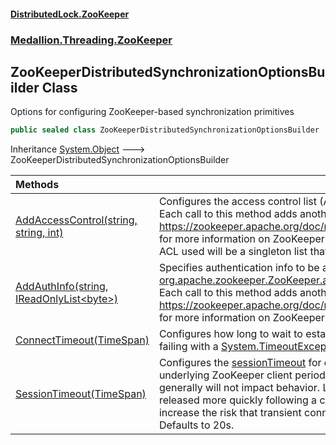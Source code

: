 #### [DistributedLock.ZooKeeper](README.md 'README')
### [Medallion.Threading.ZooKeeper](Medallion.Threading.ZooKeeper.md 'Medallion.Threading.ZooKeeper')

## ZooKeeperDistributedSynchronizationOptionsBuilder Class

Options for configuring ZooKeeper-based synchronization primitives

```csharp
public sealed class ZooKeeperDistributedSynchronizationOptionsBuilder
```

Inheritance [System.Object](https://docs.microsoft.com/en-us/dotnet/api/System.Object 'System.Object') &#129106; ZooKeeperDistributedSynchronizationOptionsBuilder

| Methods | |
| :--- | :--- |
| [AddAccessControl(string, string, int)](ZooKeeperDistributedSynchronizationOptionsBuilder.AddAccessControl.tEJOZTy+rziKjj9R59jrIQ.md 'Medallion.Threading.ZooKeeper.ZooKeeperDistributedSynchronizationOptionsBuilder.AddAccessControl(string, string, int)') | Configures the access control list (ACL) for any created ZooKeeper nodes. Each call to this method adds another entry to the access control list. See https://zookeeper.apache.org/doc/r3.5.4-beta/zookeeperProgrammers.html for more information on ZooKeeper ACLs.  If no ACL entries are specified, the ACL used will be a singleton list that grants all permissions to (world, anyone). |
| [AddAuthInfo(string, IReadOnlyList&lt;byte&gt;)](ZooKeeperDistributedSynchronizationOptionsBuilder.AddAuthInfo.JC63oXMe1MWcEJ2k3bfJ0g.md 'Medallion.Threading.ZooKeeper.ZooKeeperDistributedSynchronizationOptionsBuilder.AddAuthInfo(string, System.Collections.Generic.IReadOnlyList<byte>)') | Specifies authentication info to be added to the Zookeeper connection with [org.apache.zookeeper.ZooKeeper.addAuthInfo(System.String,System.Byte[])](https://docs.microsoft.com/en-us/dotnet/api/org.apache.zookeeper.ZooKeeper.addAuthInfo#org_apache_zookeeper_ZooKeeper_addAuthInfo_System_String,System_Byte[]_ 'org.apache.zookeeper.ZooKeeper.addAuthInfo(System.String,System.Byte[])'). Each call to this method adds another entry to the list of auth info. See https://zookeeper.apache.org/doc/r3.5.4-beta/zookeeperProgrammers.html for more information on ZooKeeper auth.  By default, no auth info is added. |
| [ConnectTimeout(TimeSpan)](ZooKeeperDistributedSynchronizationOptionsBuilder.ConnectTimeout.I/ihabf4bAq6D8+832gAKA.md 'Medallion.Threading.ZooKeeper.ZooKeeperDistributedSynchronizationOptionsBuilder.ConnectTimeout(System.TimeSpan)') | Configures how long to wait to establish a connection to ZooKeeper before failing with a [System.TimeoutException](https://docs.microsoft.com/en-us/dotnet/api/System.TimeoutException 'System.TimeoutException').  Defaults to 15s. |
| [SessionTimeout(TimeSpan)](ZooKeeperDistributedSynchronizationOptionsBuilder.SessionTimeout.a4s4suCBjQ12y3wfkImgaw.md 'Medallion.Threading.ZooKeeper.ZooKeeperDistributedSynchronizationOptionsBuilder.SessionTimeout(System.TimeSpan)') | Configures the [sessionTimeout](ZooKeeperDistributedSynchronizationOptionsBuilder.SessionTimeout.a4s4suCBjQ12y3wfkImgaw.md#Medallion.Threading.ZooKeeper.ZooKeeperDistributedSynchronizationOptionsBuilder.SessionTimeout(System.TimeSpan).sessionTimeout 'Medallion.Threading.ZooKeeper.ZooKeeperDistributedSynchronizationOptionsBuilder.SessionTimeout(System.TimeSpan).sessionTimeout') for connections to ZooKeeper. Because the underlying ZooKeeper client periodically renews the session, this value generally will not impact behavior. Lower values mean that locks will be released more quickly following a crash of the lock-holding process, but also increase the risk that transient connection issues will result in a dropped lock.  Defaults to 20s. |
